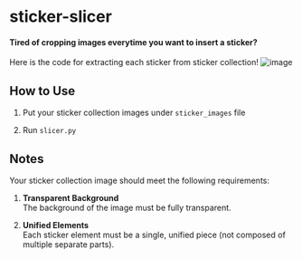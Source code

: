 # sticker-slicer
#### Tired of cropping images everytime you want to insert a sticker?
Here is the code for extracting each sticker from sticker collection!
![image](https://github.com/user-attachments/assets/9fada7c6-6521-4931-b016-d08ffa0522e3)



## How to Use

1. Put your sticker collection images under `sticker_images` file

2. Run `slicer.py`

## Notes

Your sticker collection image should meet the following requirements:

1. **Transparent Background**  
   The background of the image must be fully transparent.

2. **Unified Elements**  
   Each sticker element must be a single, unified piece (not composed of multiple separate parts).


